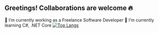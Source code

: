## Greetings! Collaborations are welcome 🔥

<!--
**michaelAngelo1/michaelAngelo1** is a ✨ _special_ ✨ repository because its `README.md` (this file) appears on your GitHub profile.

Here are some ideas to get you started:

- 
- 👯 I’m looking to collaborate on ...
- 🤔 I’m looking for help with ...
- 💬 Ask me about ...
- 📫 How to reach me: ...
- 😄 Pronouns: ...
- ⚡ Fun fact: ...
-->
🔭 I’m currently working as a Freelance Software Developer
🌱 I’m currently learning C#, .NET Core
[![Top Langs](https://github-readme-stats-git-masterrstaa-rickstaa.vercel.app/api/top-langs/?username=michaelAngelo1)](https://github.com/anuraghazra/github-readme-stats)

